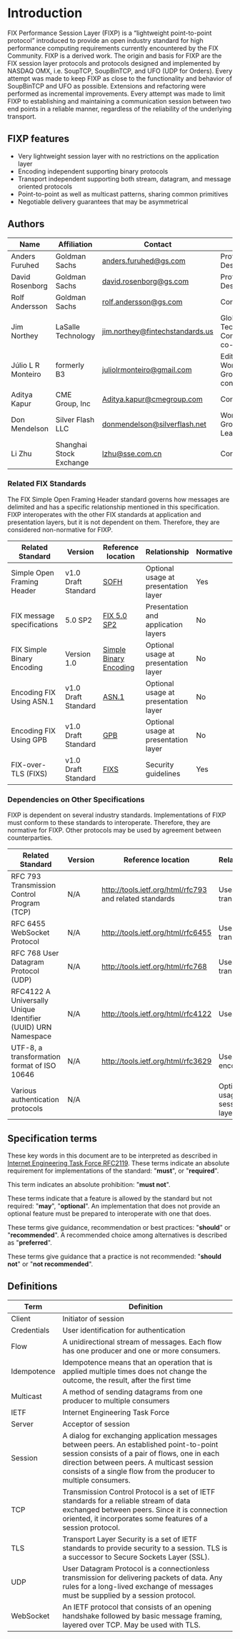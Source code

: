 Introduction
============

FIX Performance Session Layer (FIXP) is a “lightweight point-to-point protocol” introduced to provide an open industry standard for high performance computing requirements currently encountered by the FIX Community. FIXP is a derived work. The origin and basis for FIXP are the FIX session layer protocols and protocols designed and implemented by NASDAQ OMX, i.e. SoupTCP, SoupBinTCP, and UFO (UDP for Orders). Every attempt was made to keep FIXP as close to the functionality and behavior of SoupBinTCP and UFO as possible. Extensions and refactoring were performed as incremental improvements. Every attempt was made to limit FIXP to establishing and maintaining a communication session between two end points in a reliable manner, regardless of the reliability of the underlying transport.

## FIXP features

- Very lightweight session layer with no restrictions on the application layer
- Encoding independent supporting binary protocols
- Transport independent supporting both stream, datagram, and message oriented protocols
- Point-to-point as well as multicast patterns, sharing common primitives
- Negotiable delivery guarantees that may be asymmetrical


Authors
-------

| Name        | Affiliation         | Contact                  | Role                                                                            
|-----------------|-------------------------|------------------------------|--------------------------------------------------------------------------------------|
| Anders Furuhed  | Goldman Sachs           | <anders.furuhed@gs.com>           | Protocol Designer                                                               
| David Rosenborg | Goldman Sachs           | <david.rosenborg@gs.com>      | Protocol Designer                                                               
| Rolf Andersson  | Goldman Sachs           | <rolf.andersson@gs.com>          | Contributor
| Jim Northey     | LaSalle Technology      | <jim.northey@fintechstandards.us> |  Global Technical Committee co-chair                                           
| Júlio L R Monteiro  | formerly B3         | <juliolrmonteiro@gmail.com>       | Editor, Working Group convener                                                  
| Aditya Kapur    | CME Group, Inc          | <Aditya.kapur@cmegroup.com>       | Contributor      
| Don Mendelson   | Silver Flash LLC        | <donmendelson@silverflash.net>    | Working Group Lead                                    |
| Li Zhu          | Shanghai Stock Exchange | <lzhu@sse.com.cn>                 | Contributor                                    |


### Related FIX Standards

The FIX Simple Open Framing Header standard governs how messages are delimited and has a specific relationship mentioned in this specification. FIXP interoperates with the other FIX standards at application and presentation layers, but it is not dependent on them. Therefore, they are considered non-normative for FIXP.

| Related Standard | Version | Reference location | Relationship | Normative |
|------------------|---------|--------------------|--------------|-----------|
| Simple Open Framing Header | v1.0 Draft Standard | [SOFH](https://www.fixtrading.org/standards/fix-sofh/)                       | Optional usage at presentation layer | Yes           |
| FIX message specifications   | 5.0 SP2       | [FIX 5.0 SP2](https://www.fixtrading.org/standards/fix-5-0-sp-2/)                       | Presentation and application layers  | No            |
| FIX Simple Binary Encoding   | Version 1.0    | [Simple Binary Encoding](https://www.fixtrading.org/standards/sbe/) | Optional usage at presentation layer | No        |
| Encoding FIX Using ASN.1     | v1.0 Draft Standard |  [ASN.1](https://www.fixtrading.org/standards/asn1/)                      | Optional usage at presentation layer | No            |
| Encoding FIX Using GPB       | v1.0 Draft Standard |  [GPB](https://www.fixtrading.org/standards/gpb/)                      | Optional usage at presentation layer | No            |
|FIX-over-TLS (FIXS) | v1.0 Draft Standard | [FIXS](https://www.fixtrading.org/standards/fixs/) | Security guidelines | Yes |

### Dependencies on Other Specifications

FIXP is dependent on several industry standards. Implementations of FIXP must conform to these standards to interoperate. Therefore, they are normative for FIXP. Other protocols may be used by agreement between counterparties.


| Related Standard  | Version | Reference location | Relationship  | Normative |
|-------------------|---------|--------------------|---------------|-----------|
| RFC 793 Transmission Control Program (TCP)                   | N/A         | <http://tools.ietf.org/html/rfc793> and related standards                 | Uses transport                  | Yes           |
| RFC 6455 WebSocket Protocol                   | N/A         | <http://tools.ietf.org/html/rfc6455>                | Uses transport                  | Yes           |
| RFC 768 User Datagram Protocol (UDP)                         | N/A         | <http://tools.ietf.org/html/rfc768>  | Uses transport                  | Yes           |
| RFC4122 A Universally Unique Identifier (UUID) URN Namespace | N/A         | <http://tools.ietf.org/html/rfc4122> | Uses                            | Yes           |
| UTF-8, a transformation format of ISO 10646                  | N/A         | <http://tools.ietf.org/html/rfc3629> | Uses encoding                   | Yes           |
| Various authentication protocols                             | N/A         |                                      | Optional usage at session layer | No            |

## Specification terms

These key words in this document are to be interpreted as described in
[Internet Engineering Task Force RFC2119](http://www.apps.ietf.org/rfc/rfc2119.html). These terms indicate
an absolute requirement for implementations of the standard: "**must**",
or "**required**".

This term indicates an absolute prohibition: "**must not**".

These terms indicate that a feature is allowed by the standard but not
required: "**may**", "**optional**". An implementation that does not
provide an optional feature must be prepared to interoperate with one
that does.

These terms give guidance, recommendation or best practices:
"**should**" or "**recommended**". A recommended choice among
alternatives is described as "**preferred**".

These terms give guidance that a practice is not recommended: "**should not**"
or "**not recommended**".

Definitions
-----------

| Term    | Definition  |   
|---------|-------------|                                                                                                                                                                            
| Client      | Initiator of session                                                                                                                                                                        
| Credentials | User identification for authentication                                                                                        
| Flow        | A unidirectional stream of messages. Each flow has one producer and one or more consumers.                                                                                              
| Idempotence | Idempotence means that an operation that is applied multiple times does not change the outcome, the result, after the first time                                                        
| Multicast   | A method of sending datagrams from one producer to multiple consumers
| IETF        | Internet Engineering Task Force                                                                                                                                                
| Server      | Acceptor of session                                                                                                                                                                            
| Session     | A dialog for exchanging application messages between peers.   An established point-to-point session consists of a pair of flows, one in each direction between peers. A multicast session consists of a single flow from the producer to multiple consumers.
| TCP         | Transmission Control Protocol is a set of IETF standards for a reliable stream of data exchanged between peers. Since it is connection oriented, it incorporates some features of a session protocol.  
| TLS         | Transport Layer Security is a set of IETF standards to provide security to a session. TLS is a successor to Secure Sockets Layer (SSL).                                                                                                                                                 
| UDP         | User Datagram Protocol is a connectionless transmission for delivering packets of data. Any rules for a long-lived exchange of messages must be supplied by a session protocol.
| WebSocket   | An IETF protocol that consists of an opening handshake followed by basic message framing, layered over TCP. May be used with TLS.
